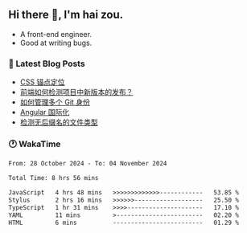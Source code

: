 ## Hi there 👋, I'm hai zou.

- A front-end engineer.
- Good at writing bugs.

### 📖 Latest Blog Posts
<!-- BLOG-POST-LIST:START -->
- [CSS 锚点定位](https://blog.izou.top/css/anchor-position/)
- [前端如何检测项目中新版本的发布？](https://blog.izou.top/angular/version-update/)
- [如何管理多个 Git 身份](https://blog.izou.top/git/multi-git-identity/)
- [Angular 国际化](https://blog.izou.top/angular/i18n/)
- [检测无后缀名的文件类型](https://blog.izou.top/js/filetype-check/)
<!-- BLOG-POST-LIST:END -->

### 🕐 WakaTime
<!--START_SECTION:waka-->

```txt
From: 28 October 2024 - To: 04 November 2024

Total Time: 8 hrs 56 mins

JavaScript   4 hrs 48 mins   >>>>>>>>>>>>>------------   53.85 %
Stylus       2 hrs 16 mins   >>>>>>-------------------   25.50 %
TypeScript   1 hr 31 mins    >>>>---------------------   17.10 %
YAML         11 mins         >------------------------   02.20 %
HTML         6 mins          -------------------------   01.29 %
```

<!--END_SECTION:waka-->
